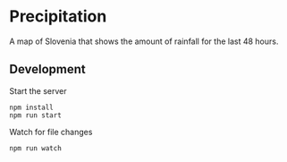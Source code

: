 # Precipitation

A map of Slovenia that shows the amount of rainfall for the last 48 hours.

## Development
Start the server
```
npm install
npm run start
```

Watch for file changes
```
npm run watch
```

